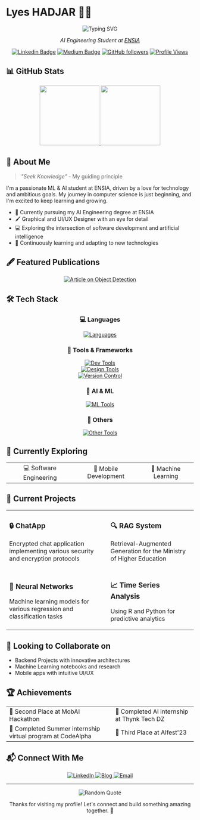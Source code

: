 # Lyes HADJAR 👨‍💻 

<div align="center">
  <img src="https://readme-typing-svg.herokuapp.com?font=Fira+Code&weight=600&size=22&pause=1000&color=6A5ACD&center=true&vCenter=true&random=false&width=435&lines=Machine+Learning+Engineer;AI+Enthusiast;Designer;Software+Developer" alt="Typing SVG" />
  
  <p><em>AI Engineering Student at <a href="https://www.ensia.edu.dz/">ENSIA</a></em></p>
  
  [![Linkedin Badge](https://img.shields.io/badge/-Lyes_HADJAR-blue?style=flat-square&logo=Linkedin&logoColor=white&link=https://www.linkedin.com/in/lyes-hadjar/)](https://www.linkedin.com/in/lyes-hadjar/)
  [![Medium Badge](https://img.shields.io/badge/-arounddatascience-000000?style=flat-square&logo=Medium&logoColor=white&link=https://arounddatascience.com/)](https://arounddatascience.com/)
  [![GitHub followers](https://img.shields.io/github/followers/LyesHADJAR?label=Follow&style=social)](https://github.com/LyesHADJAR)
  [![Profile Views](https://komarev.com/ghpvc/?username=LyesHADJAR&color=6A5ACD&style=flat-square)](https://github.com/LyesHADJAR)
</div>

## 📊 GitHub Stats

<div align="center">
  <a href="https://github.com/LyesHADJAR">
    <img height="160em" src="https://github-readme-stats.vercel.app/api?username=LyesHADJAR&theme=vue-dark&show_icons=true&hide_border=true&count_private=true&year=2024" />
    <img height="160em" src="https://github-readme-stats.vercel.app/api/top-langs/?username=LyesHADJAR&layout=compact&theme=vue-dark&hide_border=true" />
  </a>
</div>

## 🚀 About Me

> *"Seek Knowledge"* - My guiding principle

I'm a passionate ML & AI student at ENSIA, driven by a love for technology and ambitious goals. My journey in computer science is just beginning, and I'm excited to keep learning and growing.

- 🔭 Currently pursuing my AI Engineering degree at ENSIA
- 🖌️ Graphical and UI/UX Designer with an eye for detail
- 💻 Exploring the intersection of software development and artificial intelligence
- 🌱 Continuously learning and adapting to new technologies

## 🖋️ Featured Publications

<div align="center">
  <a href="https://arounddatascience.com/blog/case-studies/enhancing-real-time-object-detection-implementing-yolov4-tiny-with-opencv/">
    <img src="https://img.shields.io/badge/Enhancing_Real--Time_Object_Detection-YOLOv4--Tiny_with_OpenCV-34D399?style=for-the-badge&logo=opencv&logoColor=white" alt="Article on Object Detection">
  </a>
</div>

## 🛠️ Tech Stack

<div align="center">

  ### 💻 Languages
  [![Languages](https://skillicons.dev/icons?i=js,html,css,c,cpp,py,dart&theme=dark)](https://skillicons.dev)
  
  ### 🔧 Tools & Frameworks
  [![Dev Tools](https://skillicons.dev/icons?i=vscode,clion,anaconda,flutter&theme=dark)](https://skillicons.dev)  
  [![Design Tools](https://skillicons.dev/icons?i=figma,ps,ai&theme=dark)](https://skillicons.dev)  
  [![Version Control](https://skillicons.dev/icons?i=git,github&theme=dark)](https://skillicons.dev)  
  
  ### 🤖 AI & ML
  [![ML Tools](https://skillicons.dev/icons?i=sklearn,tensorflow,opencv,pytorch&theme=dark)](https://skillicons.dev)  
  
  ### 💼 Others
  [![Other Tools](https://skillicons.dev/icons?i=linux,obsidian&theme=dark)](https://skillicons.dev)
</div>

## 🌱 Currently Exploring

<div align="center">
  <table>
    <tr>
      <td align="center">💻 Software Engineering</td>
      <td align="center">📱 Mobile Development</td>
      <td align="center">🤖 Machine Learning</td>
    </tr>
  </table>
</div>

## 🔭 Current Projects

<div align="center">
  <table>
    <tr>
      <td>
        <h3>🔒 ChatApp</h3>
        <p>Encrypted chat application implementing various security and encryption protocols</p>
      </td>
      <td>
        <h3>🔍 RAG System</h3>
        <p>Retrieval-Augmented Generation for the Ministry of Higher Education</p>
      </td>
    </tr>
    <tr>
      <td>
        <h3>🧠 Neural Networks</h3>
        <p>Machine learning models for various regression and classification tasks</p>
      </td>
      <td>
        <h3>📈 Time Series Analysis</h3>
        <p>Using R and Python for predictive analytics</p>
      </td>
    </tr>
  </table>
</div>

## 👯 Looking to Collaborate on

- Backend Projects with innovative architectures
- Machine Learning notebooks and research
- Mobile apps with intuitive UI/UX

## 🏆 Achievements

<div align="center">
  <table>
    <tr>
      <td>🥈 Second Place at MobAI Hackathon</td>
      <td>🏢 Completed AI internship at Thynk Tech DZ</td>
    </tr>
    <tr>
      <td>💼 Completed Summer internship virtual program at CodeAlpha</td>
      <td>🥉 Third Place at AIfest'23</td>
    </tr>
  </table>
</div>

## 📬 Connect With Me

<div align="center">
  <a href="https://www.linkedin.com/in/lyes-hadjar/" target="_blank">
    <img src="https://img.shields.io/badge/LinkedIn-0077B5?style=for-the-badge&logo=linkedin&logoColor=white" alt="LinkedIn">
  </a>
  <a href="https://arounddatascience.com/" target="_blank">
    <img src="https://img.shields.io/badge/Blog-12100E?style=for-the-badge&logo=medium&logoColor=white" alt="Blog">
  </a>
  <a href="mailto:your-email@example.com" target="_blank">
    <img src="https://img.shields.io/badge/Email-D14836?style=for-the-badge&logo=gmail&logoColor=white" alt="Email">
  </a>
</div>

---

<div align="center">
  <img src="https://quotes-github-readme.vercel.app/api?type=horizontal&theme=dark" alt="Random Quote">
  
  <p>Thanks for visiting my profile! Let's connect and build something amazing together. 🚀</p>
</div>
